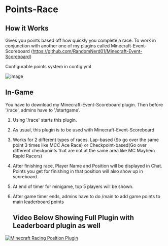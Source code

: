 # Points-Race

## How it Works
Gives you points based off how quickly you complete a race. To work in conjunction with another one of my plugins called Minecraft-Event-Scoreboard (https://github.com/RandomNerd01/Minecraft-Event-Scoreboard)



Configurable points system in config.yml


![image](https://github.com/Suiron99/Points-Race/assets/142955018/6c2262f0-d188-4a00-8dc7-891e9614bf6b)




## In-Game
You have to download my Minecraft-Event-Scoreboard plugin. Then before '/race', admins have to '/startgame'. 



1) Using '/race' starts this plugin.



2) As usual, this plugin is to be used with Minecraft-Event-Scoreboard





3) Works for 2 different types of races. Lap-based (So go over the same point 3 times like MCC Ace Race) or Checkpoint-based(Go over different checkpoints that are not at the same area like MC Mayhem Rapid Racers)





4) After finishing race, Player Name and Position will be displayed in Chat. Points you get for finishing in that position will also show up in scoreboard.





5) At end of timer for minigame, top 5 players will be shown.




6) After game timer ends, admins have to do /main to add game points to main leaderboard points









   ## Video Below Showing Full Plugin with Leaderboard plugin as well



[![Minecraft Racing Position Plugin](https://i9.ytimg.com/vi_webp/b8Wj3geY2-I/mq1.webp?sqp=CLCUjLEG-oaymwEmCMACELQB8quKqQMa8AEB-AH-CYAC0AWKAgwIABABGHIgVCg6MA8=&rs=AOn4CLDlUkxbyDGp0Lgpu6GaMLFOhwxKyA)](https://youtu.be/b8Wj3geY2-I "Minecraft Racing Position Plugin")



